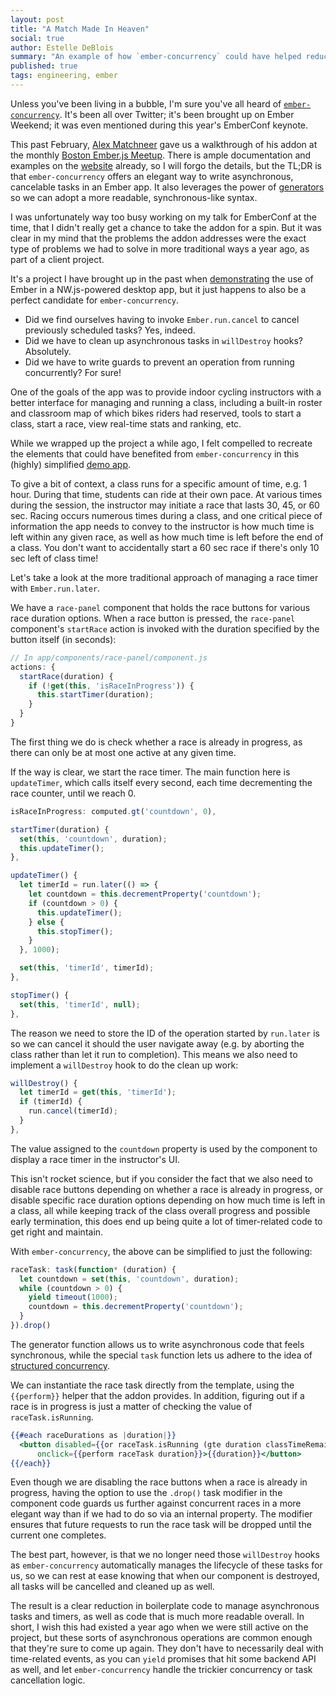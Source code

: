 ```yaml
---
layout: post
title: "A Match Made In Heaven"
social: true
author: Estelle DeBlois
summary: "An example of how `ember-concurrency` could have helped reduce code complexity in a timer-heavy app."
published: true
tags: engineering, ember
---
```


Unless you've been living in a bubble, I'm sure you've all heard of [`ember-concurrency`][ember-concurrency-gh]. It's been all over Twitter; it's been brought up on Ember Weekend; it was even mentioned during this year's EmberConf keynote.

This past February, [Alex Matchneer][machty] gave us a walkthrough of his addon at the monthly [Boston Ember.js Meetup][boston-ember]. There is ample documentation and examples on the [website][ember-concurrency-docs] already, so I will forgo the details, but the TL;DR is that `ember-concurrency` offers an elegant way to write asynchronous, cancelable tasks in an Ember app. It also leverages the power of [generators][generators] so we can adopt a more readable, synchronous-like syntax.

I was unfortunately way too busy working on my talk for EmberConf at the time, that I didn't really get a chance to take the addon for a spin. But it was clear in my mind that the problems the addon addresses were the exact type of problems we had to solve in more traditional ways a year ago, as part of a client project.

It's a project I have brought up in the past when [demonstrating][ember-nw] the use of Ember in a NW.js-powered desktop app, but it just happens to also be a perfect candidate for `ember-concurrency`.

* Did we find ourselves having to invoke `Ember.run.cancel` to cancel previously scheduled tasks? Yes, indeed.
* Did we have to clean up asynchronous tasks in `willDestroy` hooks? Absolutely.
* Did we have to write guards to prevent an operation from running concurrently? For sure!

One of the goals of the app was to provide indoor cycling instructors with a better interface for managing and running a class, including a built-in roster and classroom map of which bikes riders had reserved, tools to start a class, start a race, view real-time stats and ranking, etc.

While we wrapped up the project a while ago, I felt compelled to recreate the elements that could have benefited from `ember-concurrency` in this (highly) simplified [demo app][demo-app].

To give a bit of context, a class runs for a specific amount of time, e.g. 1 hour. During that time, students can ride at their own pace. At various times during the session, the instructor may initiate a race that lasts 30, 45, or 60 sec. Racing occurs numerous times during a class, and one critical piece of information the app needs to convey to the instructor is how much time is left within any given race, as well as how much time is left before the end of a class. You don't want to accidentally start a 60 sec race if there's only 10 sec left of class time!

Let's take a look at the more traditional approach of managing a race timer with `Ember.run.later`.

We have a `race-panel` component that holds the race buttons for various race duration options. When a race button is pressed, the `race-panel` component's `startRace` action is invoked with the duration specified by the button itself (in seconds):

```js
// In app/components/race-panel/component.js
actions: {
  startRace(duration) {
    if (!get(this, 'isRaceInProgress')) {
      this.startTimer(duration);
    }
  }
}
```

The first thing we do is check whether a race is already in progress, as there can only be at most one active at any given time.

If the way is clear, we start the race timer. The main function here is `updateTimer`, which calls itself every second, each time decrementing the race counter, until we reach 0.

```js
isRaceInProgress: computed.gt('countdown', 0),

startTimer(duration) {
  set(this, 'countdown', duration);
  this.updateTimer();
},

updateTimer() {
  let timerId = run.later(() => {
    let countdown = this.decrementProperty('countdown');
    if (countdown > 0) {
      this.updateTimer();
    } else {
      this.stopTimer();
    }
  }, 1000);

  set(this, 'timerId', timerId);
},

stopTimer() {
  set(this, 'timerId', null);
},
```

The reason we need to store the ID of the operation started by `run.later` is so we can cancel it should the user navigate away (e.g. by aborting the class rather than let it run to completion). This means we also need to implement a `willDestroy` hook to do the clean up work:

```js
willDestroy() {
  let timerId = get(this, 'timerId');
  if (timerId) {
    run.cancel(timerId);
  }
},
```

The value assigned to the `countdown` property is used by the component to display a race timer in the instructor's UI.

This isn't rocket science, but if you consider the fact that we also need to disable race buttons depending on whether a race is already in progress, or disable specific race duration options depending on how much time is left in a class, all while keeping track of the class overall progress and possible early termination, this does end up being quite a lot of timer-related code to get right and maintain.

With `ember-concurrency`, the above can be simplified to just the following:

```js
raceTask: task(function* (duration) {
  let countdown = set(this, 'countdown', duration);
  while (countdown > 0) {
    yield timeout(1000);
    countdown = this.decrementProperty('countdown');
  }
}).drop()
```

The generator function allows us to write asynchronous code that feels synchronous, while the special `task` function lets us adhere to the idea of [structured concurrency][structured-concurrency].

We can instantiate the race task directly from the template, using the `{{perform}}` helper that the addon provides. In addition, figuring out if a race is in progress is just a matter of checking the value of `raceTask.isRunning`.

```hbs
{{#each raceDurations as |duration|}}
  <button disabled={{or raceTask.isRunning (gte duration classTimeRemaining)}}
      onclick={{perform raceTask duration}}>{{duration}}</button>
{{/each}}
```

Even though we are disabling the race buttons when a race is already in progress, having the option to use the `.drop()` task modifier in the component code guards us further against concurrent races in a more elegant way than if we had to do so via an internal property. The modifier ensures that future requests to run the race task will be dropped until the current one completes.

The best part, however, is that we no longer need those `willDestroy` hooks as `ember-concurrency` automatically manages the lifecycle of these tasks for us, so we can rest at ease knowing that when our component is destroyed, all tasks will be cancelled and cleaned up as well.

The result is a clear reduction in boilerplate code to manage asynchronous tasks and timers, as well as code that is much more readable overall. In short, I wish this had existed a year ago when we were still active on the project, but these sorts of asynchronous operations are common enough that they're sure to come up again. They don't have to necessarily deal with time-related events, as you can `yield` promises that hit some backend API as well, and let `ember-concurrency` handle the trickier concurrency or task cancellation logic.

[ember-concurrency-gh]: https://github.com/machty/ember-concurrency
[machty]: https://twitter.com/machty
[boston-ember]: http://www.meetup.com/Boston-Ember-js/events/228333385/
[generators]: https://developer.mozilla.org/en-US/docs/Web/JavaScript/Reference/Statements/function*
[ember-concurrency-docs]: http://ember-concurrency.com/
[ember-nw]: https://dockyard.com/blog/2015/03/26/bringing-ember-to-the-desktop-part
[demo-app]: http://brzpegasus.github.io/concurrency-demo/
[structured-concurrency]: http://alexmatchneer.com/ec-prezo/#/?slide=structured-concurrency-1

